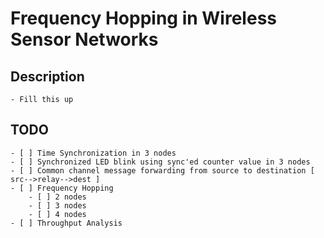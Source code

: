 # Frequency Hopping in Wireless Sensor Networks

## Description

	- Fill this up

## TODO

	- [ ] Time Synchronization in 3 nodes
	- [ ] Synchronized LED blink using sync'ed counter value in 3 nodes
	- [ ] Common channel message forwarding from source to destination [ src-->relay-->dest ]
	- [ ] Frequency Hopping 
		- [ ] 2 nodes
		- [ ] 3 nodes
		- [ ] 4 nodes
	- [ ] Throughput Analysis
	
